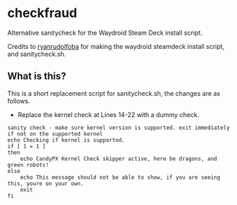 # checkfraud
Alternative sanitycheck for the Waydroid Steam Deck install script.

Credits to [ryanrudolfoba](https://github.com/ryanrudolfoba/SteamOS-Waydroid-Installer/commits?author=ryanrudolfoba) for making the waydroid steamdeck install script, and sanitycheck.sh.
## What is this?
This is a short replacement script for sanitycheck.sh, the changes are as follows.
- Replace the kernel check at Lines 14-22 with a dummy check.

```
sanity check - make sure kernel version is supported. exit immediately if not on the supported kernel
echo Checking if kernel is supported.
if [ 1 = 1 ]
then
	echo CandyPX Kernel Check skipper active, here be dragons, and green robots!
else
	echo This message should not be able to show, if you are seeing this, youre on your own.
	exit
fi
```
